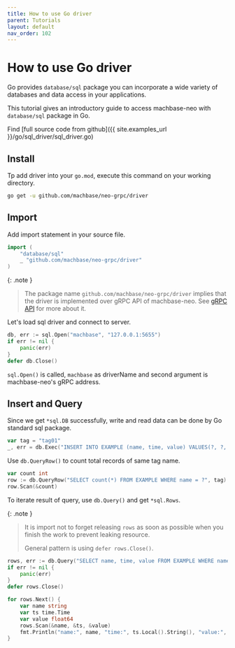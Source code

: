 ```yaml
---
title: How to use Go driver
parent: Tutorials
layout: default
nav_order: 102
---
```


# How to use Go driver

Go provides `database/sql` package you can incorporate a wide variety of databases and data access in your applications.

This tutorial gives an introductory guide to access machbase-neo with `database/sql` package in Go.

Find [full source code from github]({{ site.examples_url }}/go/sql_driver/sql_driver.go)

## Install

Tp add driver into your `go.mod`, execute this command on your working directory.

```sh
go get -u github.com/machbase/neo-grpc/driver
```

## Import

Add import statement in your source file.

```go
import (
    "database/sql"
    _ "github.com/machbase/neo-grpc/driver"
)
```

{: .note }
> The package name `github.com/machbase/neo-grpc/driver` implies that the driver is implemented over gRPC API of machbase-neo. See [gRPC API](/docs/api-grpc/) for more about it.

Let's load sql driver and connect to server.

```go
db, err := sql.Open("machbase", "127.0.0.1:5655")
if err != nil {
    panic(err)
}
defer db.Close()
```

`sql.Open()` is called, `machbase` as driverName and second argument is machbase-neo's gRPC address.

## Insert and Query

Since we get `*sql.DB` successfully, write and read data can be done by Go standard sql package.

```go
var tag = "tag01"
_, err = db.Exec("INSERT INTO EXAMPLE (name, time, value) VALUES(?, ?, ?)", tag, time.Now(), 1.234)
```

Use `db.QueryRow()` to count total records of same tag name.

```go
var count int
row := db.QueryRow("SELECT count(*) FROM EXAMPLE WHERE name = ?", tag)
row.Scan(&count)
```

To iterate result of query, use `db.Query()` and get `*sql.Rows`.

{: .note }
> It is import not to forget releasing `rows` as soon as possible when you finish the work to prevent leaking resource.
> 
> General pattern is using `defer rows.Close()`.

```go
rows, err := db.Query("SELECT name, time, value FROM EXAMPLE WHERE name = ? ORDER BY TIME DESC", tag)
if err != nil {
    panic(err)
}
defer rows.Close()

for rows.Next() {
    var name string
    var ts time.Time
    var value float64
    rows.Scan(&name, &ts, &value)
    fmt.Println("name:", name, "time:", ts.Local().String(), "value:", value)
}
```